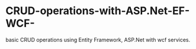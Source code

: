 CRUD-operations-with-ASP.Net-EF-WCF-
====================================

basic CRUD operations using Entity Framework, ASP.Net with wcf services.
